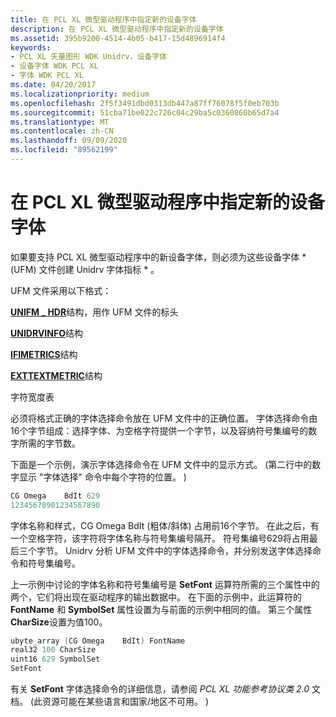 ```yaml
---
title: 在 PCL XL 微型驱动程序中指定新的设备字体
description: 在 PCL XL 微型驱动程序中指定新的设备字体
ms.assetid: 395b9200-4514-4b05-b417-15d4896914f4
keywords:
- PCL XL 矢量图形 WDK Unidrv，设备字体
- 设备字体 WDK PCL XL
- 字体 WDK PCL XL
ms.date: 04/20/2017
ms.localizationpriority: medium
ms.openlocfilehash: 2f5f3491dbd0313db447a87ff76078f5f0eb703b
ms.sourcegitcommit: 51cba71be022c726c04c29ba5c0360860b65d7a4
ms.translationtype: MT
ms.contentlocale: zh-CN
ms.lasthandoff: 09/09/2020
ms.locfileid: "89562199"
---
```

# <a name="specifying-new-device-fonts-in-pcl-xl-minidrivers"></a>在 PCL XL 微型驱动程序中指定新的设备字体





如果要支持 PCL XL 微型驱动程序中的新设备字体，则必须为这些设备字体 * (UFM) 文件创建 Unidrv 字体指标 * 。

UFM 文件采用以下格式：

[**UNIFM \_ HDR**](/windows-hardware/drivers/ddi/prntfont/ns-prntfont-_unifm_hdr)结构，用作 UFM 文件的标头

[**UNIDRVINFO**](/windows-hardware/drivers/ddi/prntfont/ns-prntfont-_unidrvinfo)结构

[**IFIMETRICS**](/windows/win32/api/winddi/ns-winddi-ifimetrics)结构

[**EXTTEXTMETRIC**](/windows-hardware/drivers/ddi/prntfont/ns-prntfont-_exttextmetric)结构

字符宽度表

必须将格式正确的字体选择命令放在 UFM 文件中的正确位置。 字体选择命令由16个字节组成：选择字体、为空格字符提供一个字节，以及容纳符号集编号的数字所需的字节数。

下面是一个示例，演示字体选择命令在 UFM 文件中的显示方式。  (第二行中的数字显示 "字体选择" 命令中每个字符的位置。 ) 

```cpp
CG Omega    BdIt 629
12345678901234567890
```

字体名称和样式，CG Omega BdIt (粗体/斜体) 占用前16个字节。 在此之后，有一个空格字符，该字符将字体名称与符号集编号隔开。 符号集编号629将占用最后三个字节。 Unidrv 分析 UFM 文件中的字体选择命令，并分别发送字体选择命令和符号集编号。

上一示例中讨论的字体名称和符号集编号是 **SetFont** 运算符所需的三个属性中的两个，它们将出现在驱动程序的输出数据中。 在下面的示例中，此运算符的 **FontName** 和 **SymbolSet** 属性设置为与前面的示例中相同的值。 第三个属性 **CharSize**设置为值100。

```cpp
ubyte_array (CG Omega    BdIt) FontName
real32 100 CharSize
uint16 629 SymbolSet
SetFont
```

有关 **SetFont** 字体选择命令的详细信息，请参阅 *PCL XL 功能参考协议类 2.0* 文档。  (此资源可能在某些语言和国家/地区不可用。 ) 

 

